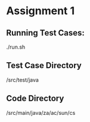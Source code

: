 # Assignment 1

## Running Test Cases:

./run.sh

## Test Case Directory

/src/test/java

## Code Directory

/src/main/java/za/ac/sun/cs

